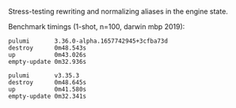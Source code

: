 Stress-testing rewriting and normalizing aliases in the engine state.

Benchmark timings (1-shot, n=100, darwin mbp 2019):

```
pulumi       3.36.0-alpha.1657742945+3cfba73d
destroy      0m48.543s
up           0m43.026s
empty-update 0m32.936s

pulumi       v3.35.3
destroy      0m48.645s
up           0m41.580s
empty-update 0m32.341s
```
